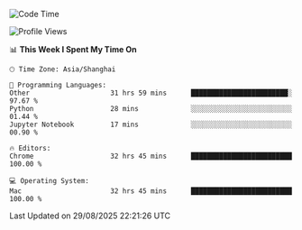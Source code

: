 <!--START_SECTION:waka-->
![Code Time](http://img.shields.io/badge/Code%20Time-4%2C409%20hrs%2034%20mins-blue)

![Profile Views](http://img.shields.io/badge/Profile%20Views-0-blue)

📊 **This Week I Spent My Time On** 

```text
🕑︎ Time Zone: Asia/Shanghai

💬 Programming Languages: 
Other                    31 hrs 59 mins      ████████████████████████░   97.67 % 
Python                   28 mins             ░░░░░░░░░░░░░░░░░░░░░░░░░   01.44 % 
Jupyter Notebook         17 mins             ░░░░░░░░░░░░░░░░░░░░░░░░░   00.90 % 

🔥 Editors: 
Chrome                   32 hrs 45 mins      █████████████████████████   100.00 % 

💻 Operating System: 
Mac                      32 hrs 45 mins      █████████████████████████   100.00 % 
```


 Last Updated on 29/08/2025 22:21:26 UTC
<!--END_SECTION:waka-->